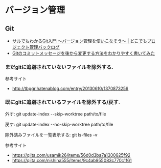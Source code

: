 # バージョン管理

## Git
- [サルでもわかるGit入門 〜バージョン管理を使いこなそう〜 | どこでもプロジェクト管理バックログ](https://backlog.com/ja/git-tutorial/)
- [Gitのコミットメッセージを後から変更する方法をわかりやすく書いてみた](https://www.granfairs.com/blog/staff/git-commit-fix)



### まだgitに追跡されていないファイルを除外する.
参考サイト
- http://tbpgr.hatenablog.com/entry/20130610/1370873259

### 既にgitに追跡されているファイルを除外する/戻す.
外す: git update-index --skip-worktree path/to/file

戻す: git update-index --no-skip-worktree path/to/file

除外済みファイルを一覧表示する: git ls-files -v

参考サイト
- https://qiita.com/usamik26/items/56d0d3ba7a1300625f92
- https://qiita.com/nishina555/items/9c4ab955083c770c1f61
